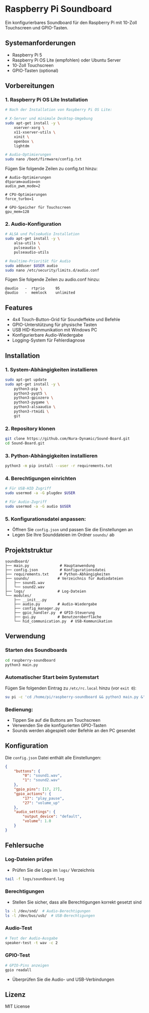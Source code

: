 # Raspberry Pi Soundboard

Ein konfigurierbares Soundboard für den Raspberry Pi mit 10-Zoll Touchscreen und GPIO-Tasten.

## Systemanforderungen

- Raspberry Pi 5
- Raspberry Pi OS Lite (empfohlen) oder Ubuntu Server
- 10-Zoll Touchscreen
- GPIO-Tasten (optional)

## Vorbereitungen

### 1. Raspberry Pi OS Lite Installation

```bash
# Nach der Installation von Raspberry Pi OS Lite:

# X-Server und minimale Desktop-Umgebung
sudo apt-get install -y \
    xserver-xorg \
    x11-xserver-utils \
    xinit \
    openbox \
    lightdm

# Audio-Optimierungen
sudo nano /boot/firmware/config.txt
```

Fügen Sie folgende Zeilen zu config.txt hinzu:
```
# Audio-Optimierungen
dtparam=audio=on
audio_pwm_mode=2

# CPU-Optimierungen
force_turbo=1

# GPU-Speicher für Touchscreen
gpu_mem=128
```

### 2. Audio-Konfiguration

```bash
# ALSA und PulseAudio Installation
sudo apt-get install -y \
    alsa-utils \
    pulseaudio \
    pulseaudio-utils

# Realtime-Priorität für Audio
sudo adduser $USER audio
sudo nano /etc/security/limits.d/audio.conf
```

Fügen Sie folgende Zeilen zu audio.conf hinzu:
```
@audio   -  rtprio     95
@audio   -  memlock    unlimited
```

## Features

- 4x4 Touch-Button-Grid für Soundeffekte und Befehle
- GPIO-Unterstützung für physische Tasten
- USB HID-Kommunikation mit Windows PC
- Konfigurierbare Audio-Wiedergabe
- Logging-System für Fehlerdiagnose

## Installation

### 1. System-Abhängigkeiten installieren

```bash
sudo apt-get update
sudo apt-get install -y \
    python3-pip \
    python3-pyqt5 \
    python3-gpiozero \
    python3-pygame \
    python3-alsaaudio \
    python3-rtmidi \
    git
```

### 2. Repository klonen

```bash
git clone https://github.com/Nura-Dynamic/Sound-Board.git
cd Sound-Board.git
```

### 3. Python-Abhängigkeiten installieren

```bash
python3 -m pip install --user -r requirements.txt
```

### 4. Berechtigungen einrichten

```bash
# Für USB-HID Zugriff
sudo usermod -a -G plugdev $USER

# Für Audio-Zugriff
sudo usermod -a -G audio $USER
```

### 5. Konfigurationsdatei anpassen:
- Öffnen Sie `config.json` und passen Sie die Einstellungen an
- Legen Sie Ihre Sounddateien im Ordner `sounds/` ab

## Projektstruktur

```
soundboard/
├── main.py              # Hauptanwendung
├── config.json          # Konfigurationsdatei
├── requirements.txt     # Python-Abhängigkeiten
├── sounds/             # Verzeichnis für Audiodateien
│   ├── sound1.wav
│   └── sound2.wav
├── logs/               # Log-Dateien
└── modules/
    ├── __init__.py
    ├── audio.py        # Audio-Wiedergabe
    ├── config_manager.py
    ├── gpio_handler.py  # GPIO-Steuerung
    ├── gui.py          # Benutzeroberfläche
    └── hid_communication.py  # USB-Kommunikation
```

## Verwendung

### Starten des Soundboards

```bash
cd raspberry-soundboard
python3 main.py
```

### Automatischer Start beim Systemstart

Fügen Sie folgenden Eintrag zu `/etc/rc.local` hinzu (vor `exit 0`):

```bash
su pi -c 'cd /home/pi/raspberry-soundboard && python3 main.py &'
```

### Bedienung:
- Tippen Sie auf die Buttons am Touchscreen
- Verwenden Sie die konfigurierten GPIO-Tasten
- Sounds werden abgespielt oder Befehle an den PC gesendet

## Konfiguration

Die `config.json` Datei enthält alle Einstellungen:

```json
{
    "buttons": {
        "0": "sound1.wav",
        "1": "sound2.wav"
    },
    "gpio_pins": [17, 27],
    "gpio_actions": {
        "17": "play_pause",
        "27": "volume_up"
    },
    "audio_settings": {
        "output_device": "default",
        "volume": 1.0
    }
}
```

## Fehlersuche

### Log-Dateien prüfen
- Prüfen Sie die Logs im `logs/` Verzeichnis
```bash
tail -f logs/soundboard.log
```

### Berechtigungen
- Stellen Sie sicher, dass alle Berechtigungen korrekt gesetzt sind
```bash
ls -l /dev/snd/  # Audio-Berechtigungen
ls -l /dev/bus/usb/  # USB-Berechtigungen
```

### Audio-Test
```bash
# Test der Audio-Ausgabe
speaker-test -t wav -c 2
```

### GPIO-Test
```bash
# GPIO-Pins anzeigen
gpio readall
```

- Überprüfen Sie die Audio- und USB-Verbindungen

## Lizenz

MIT License
